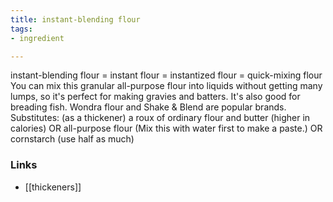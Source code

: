 ```yaml
---
title: instant-blending flour
tags:
- ingredient

---
```

instant-blending flour = instant flour = instantized flour = quick-mixing flour You can mix this granular all-purpose flour into liquids without getting many lumps, so it's perfect for making gravies and batters. It's also good for breading fish. Wondra flour and Shake & Blend are popular brands. Substitutes: (as a thickener) a roux of ordinary flour and butter (higher in calories) OR all-purpose flour (Mix this with water first to make a paste.) OR cornstarch (use half as much)

### Links

* [[thickeners]]
